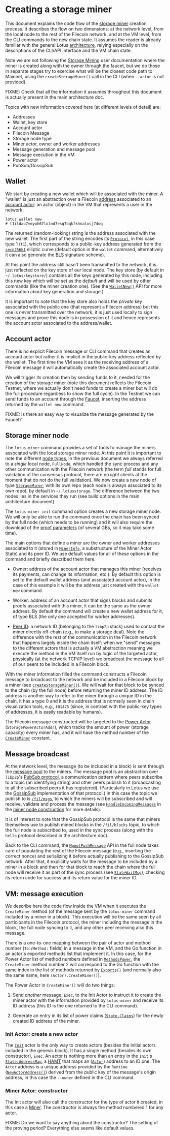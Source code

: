 # Creating a storage miner

This document explains the code flow of the [storage miner](https://filecoin-project.github.io/specs/#systems__filecoin_mining) creation process. It describes the flow on two dimensions: at the network level, from the local node to the rest of the Filecoin network, and at the VM level, from the CLI commands to the new chain state. It assumes the reader is already familiar with the general Lotus [architecture](architecture-2.md), relying especially on the descriptions of the CLI/API interface and the VM chain state.

Note we are not following the [Storage Mining](https://lotu.sh/en+mining) user documentation where the miner is created along with the owner through the faucet, but we do those in separate stages try to exercise what will be the closest code path to Mainnet, using the `createStorageMiner()` call in the CLI (when `--actor` is not provided).

FIXME: Check that all the information it assumes throughout this document is actually present in the main architecture doc.

Topics with new information covered here (at different levels of detail) are:
 * Addresses
 * Wallet, key store
 * Account actor
 * Filecoin Message
 * Storage node type
 * Miner actor, owner and worker addresses
 * Message generation and message pool
 * Message execution in the VM
 * Power actor
 * PubSub/GossipSub

## Wallet

We start by creating a new wallet which will be associated with the miner. A "wallet" is just an abstraction over a Filecoin [address](https://filecoin-project.github.io/specs/#appendix__address) associated to an [account actor](https://filecoin-project.github.io/specs/#actor): an actor (object) in the VM that represents a user in the network.

```
lotus wallet new
# t1ildao7vmywh67lolnd7esq7bqkfkhnalxsj74wq
```

The returned (random-looking) string is the address associated with the new wallet. The first part of the string encodes its [`Protocol`](https://github.com/filecoin-project/go-address/blob/master/address.go), in this case type 1 (`t1`), which corresponds to a public-key address generated from the [`secp256k1`](https://en.bitcoin.it/wiki/Secp256k1) elliptic curve (default option in the `wallet` command, alternatively it can also generate the [BLS](https://en.wikipedia.org/wiki/Boneh%E2%80%93Lynn%E2%80%93Shacham) signature scheme).

At this point the address still hasn't been transmitted to the network, it is just reflected on the key store of our local node. The key store (by default in `~/.lotus/keystore/`) contains all the keys generated by this node, including this new key which will be set as the *default* and will be used by other commands (like the miner creation one). (See the [`WalletNew()`](https://github.com/filecoin-project/lotus/blob/master/chain/wallet/wallet.go) API for more information about key generation and storage.)

It is important to note that the key store also holds the *private* key associated with the public one (that represent a Filecoin address) but this one is *never* transmitted over the network, it is just used locally to sign messages and prove this node is in possession of it and hence represents the account actor associated to the address/wallet.

## Account actor

There is no explicit Filecoin message or CLI command that creates an account actor but rather it is implicit in the public-key address reflected by the wallet. The first time the VM sees it as the receiving address of a Filecoin message it will automatically create the associated account actor.

We will trigger its creation then by sending funds to it, needed for the creation of the storage miner (note this document reflects the Filecoin Testnet, where we actually don't need funds to create a miner but will do the full procedure regardless to show the full cycle). In the Testnet we can send funds to an account through the [Faucet](http://spacerace.faucet.glif.io/), inserting the address returned by the `wallet new` command.

FIXME: Is there an easy way to visualize the message generated by the Faucet?

## Storage miner node

The `lotus-miner` command provides a set of tools to manage the miners associated with the local storage miner node. At this point it is important to note the different [node types](https://github.com/filecoin-project/lotus/blob/master/node/repo/fsrepo.go), in the previous document we always referred to a *single* local node, `FullNode`, which handled the sync process and any other communication with the Filecoin network (the term *full* stands for full validation of the consensus protocol, there are no *light* clients at the moment that do not do the full validation). We now create a new node of type [`StorageMiner`](https://github.com/filecoin-project/lotus/blob/master/node/repo/fsrepo.go), with its own repo (each node is always associated to its own repo), by default in `~/.lotusstorage`. The difference between the two nodes lies in the services they run (see build options in the main architecture document).

The `lotus-miner init` command option creates a new storage miner node. We will only be able to run the command once the chain has been synced by the full node (which needs to be running) and it will also require the download of the [proof parameters](https://filecoin.io/blog/filecoin-proof-system/) (of several GBs, so it may take some time).

The main options that define a miner are the owner and worker addresses associated to it (stored in [`MinerInfo`](https://github.com/filecoin-project/specs-actors/blob/master/actors/builtin/miner/miner_state.go), a substructure of the Miner Actor State) and its peer ID. We use default values for all of these options in the command and briefly described them here:

* Owner: address of the account actor that manages this miner (receives its payments, can change its information, etc.). By default this option is set to the default wallet address (and associated account actor), in the case of this example it will be the address just created with the `wallet new` command.

* Worker: address of an account actor that signs blocks and submits proofs associated with this miner, it can be the same as the owner address. By default the command will create a new wallet address for it, of type BLS (the only one accepted for worker addresses).

* [Peer ID](https://docs.libp2p.io/reference/glossary/#peerid): a network ID (belonging to the `libp2p` stack) used to contact the miner directly off-chain (e.g., to make a storage deal). Note the difference with the rest of the communication in the Filecoin network that happens largely inside the chain itself: when we "send" messages to the different actors that is actually a VM abstraction meaning we execute the method in the VM itself run by logic of the targeted actor, physically (at the network TCP/IP level) we broadcast the message to all of our peers to be included in a Filecoin block.

With the miner information filled the command constructs a Filecoin message to broadcast to the network and be included in a Filecoin block by a miner (see [`createStorageMiner()`](https://github.com/filecoin-project/lotus/blob/master/cmd/lotus-miner/init.go)). We will wait for that block to be synced to the chain (by the full node) before returning the miner ID address. The ID address is another way to refer to the miner through a unique ID in the chain, it has a type 0 and it is the address that is normally seen in chain visualization tools, e.g., `t01475` (since, in contrast with the public-key types of addresses, it is easily readable by humans).

The Filecoin message constructed will be targeted to the [Power Actor](https://filecoin-project.github.io/specs/#systems__filecoin_blockchain__storage_power_consensus__storage_power_actor) (`StoragePowerActorAddr`), which tracks the amount of power (storage capacity) every miner has, and it will have the method number of the [`CreateMiner`](https://github.com/filecoin-project/specs-actors/blob/master/actors/builtin/methods.go) constant.

## Message broadcast

At the network level, the message (to be included in a block) is sent through the [message pool](https://filecoin-project.github.io/specs/#systems__filecoin_blockchain__message_pool) to the miners. The message pool is an abstraction over `libp2p`'s [PubSub protocol](https://docs.libp2p.io/reference/glossary/#pubsub), a communication pattern where peers subscribe to a topic (an identifying string) and other peers publish to it (broadcasting to all the subscribed peers it has registered). (Particularly in Lotus we use the [GossipSub](https://github.com/libp2p/specs/blob/master/pubsub/gossipsub/README.md) implementation of that protocol.) In this case the topic we publish to is [`/fil/msgs`](https://github.com/filecoin-project/lotus/blob/master/build/params_shared.go), to which the miners will be subscribed and will receive, validate and process the message (see [`HandleIncomingMessages`](https://github.com/filecoin-project/lotus/blob/master/node/modules/services.go) in the [miner node construction](https://github.com/filecoin-project/lotus/blob/master/node/builder.go) for more details).

It is of interest to note that the GossipSub protocol is the same that miners themselves use to publish mined blocks in the `/fil/blocks` topic, to which the full node is subscribed to, used in the sync process (along with the `hello` protocol described in the architecture doc).

Back to the CLI command, the [`MpoolPushMessage`](https://github.com/filecoin-project/lotus/blob/master/node/impl/full/mpool.go) API in the full node takes care of populating the rest of the Filecoin message (e.g., inserting the correct nonce) and serializing it before actually publishing to the GossipSub network. After that, it explicitly waits for the message to be included by a miner in a block and then for that block to reach the chain where the full node will receive it as part of the sync process (see [`StateWaitMsg`](https://github.com/filecoin-project/lotus/blob/master/node/impl/full/state.go)), checking its return code for success and its return value for the miner ID.

## VM: message execution

We describe here the code flow inside the VM when it executes the `CreateMiner` method (of the message sent by the `lotus-miner` command included by a miner in a block). This execution will be the same seen by all participants in the Filecoin protocol, the miner including the message in the block, the full node syncing to it, and any other peer receiving also this message.

There is a one-to-one mapping between the pair of actor and method number (`To:`/`Method:` fields) in a message in the VM, and the Go function in an actor's exported methods list that implement it. In this case, for the Power Actor list of method numbers defined in [`MethodsPower`](https://github.com/filecoin-project/specs-actors/blob/master/actors/builtin/methods.go), the `CreateMiner` method number 2 will correspond to the Go function with the same index in the list of methods returned by [`Exports()`](https://github.com/filecoin-project/specs-actors/blob/master/actors/builtin/power/power_actor.go) (and normally also the same name, here `(Actor).CreateMiner()`).

The Power Actor in `CreateMiner()` will do two things:

1. Send *another* message, `Exec`, to the Init Actor to instruct it to create the miner actor with the information provided by `lotus-miner` and receive its ID address (this ID is the one returned to the CLI command).

2. Generate an entry in its list of power claims ([`State.Claims`](https://github.com/filecoin-project/specs-actors/blob/master/actors/builtin/power/power_state.go)) for the newly created ID address of the miner.

### Init Actor: create a new actor

The [`Init`](https://github.com/filecoin-project/specs-actors/blob/master/actors/builtin/init/init_actor.go) actor is the only way to create actors (besides the initial actors included in the genesis block). It has a single method (besides its own constructor), `Exec`. An actor is nothing more than an entry in the `Init`'s [`State.AddressMap`](https://github.com/filecoin-project/specs-actors/blob/master/actors/builtin/init/init_actor_state.go), a [HAMT](https://en.wikipedia.org/wiki/Hash_array_mapped_trie) that maps an ([`Actor`](https://github.com/filecoin-project/specs-actors/blob/master/vendor/github.com/filecoin-project/go-address/address.go)) address to an ID one. The `Actor` address is a unique address provided by the `Runtime` ([`NewActorAddress()`](https://github.com/filecoin-project/lotus/blob/master/chain/vm/runtime.go)) derived from the public key of the message's origin address, in this case the `--owner` defined in the CLI command.

### Miner Actor: constructor

The Init actor will also call the constructor for the type of actor it created, in this case a [Miner](https://github.com/filecoin-project/specs-actors/blob/master/actors/builtin/miner/miner_actor.go). The constructor is always the method numbered 1 for any actor.

FIXME: Do we want to say anything about the constructor? The setting of the proving period? Everything else seems like default values.
